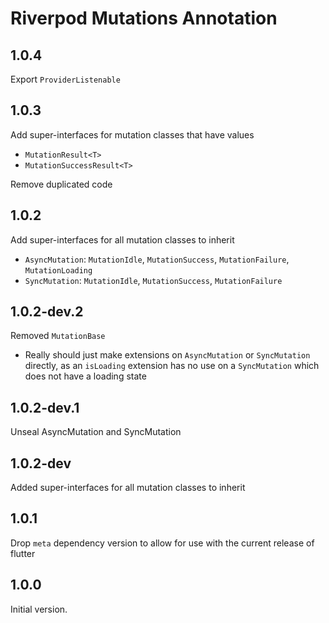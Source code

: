 # Riverpod Mutations Annotation

## 1.0.4

 Export `ProviderListenable`

## 1.0.3

Add super-interfaces for mutation classes that have values

- `MutationResult<T>`
- `MutationSuccessResult<T>`

Remove duplicated code

## 1.0.2

Add super-interfaces for all mutation classes to inherit

- `AsyncMutation`: `MutationIdle`, `MutationSuccess`, `MutationFailure`, `MutationLoading`
- `SyncMutation`: `MutationIdle`, `MutationSuccess`, `MutationFailure`

## 1.0.2-dev.2

Removed `MutationBase`

- Really should just make extensions on `AsyncMutation` or `SyncMutation` directly, as an `isLoading` extension has no use on a `SyncMutation` which does not have a loading state

## 1.0.2-dev.1

Unseal AsyncMutation and SyncMutation

## 1.0.2-dev

Added super-interfaces for all mutation classes to inherit

## 1.0.1

Drop `meta` dependency version to allow for use with the current release of flutter

## 1.0.0

Initial version.
